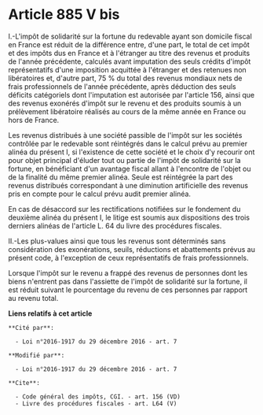 # Article 885 V bis

I.-L'impôt de solidarité sur la fortune du redevable ayant son domicile fiscal en France est réduit de la différence entre,
d'une part, le total de cet impôt et des impôts dus en France et à l'étranger au titre des revenus et produits de l'année
précédente, calculés avant imputation des seuls crédits d'impôt représentatifs d'une imposition acquittée à l'étranger et des
retenues non libératoires et, d'autre part, 75 % du total des revenus mondiaux nets de frais professionnels de l'année
précédente, après déduction des seuls déficits catégoriels dont l'imputation est autorisée par l'article 156, ainsi que des
revenus exonérés d'impôt sur le revenu et des produits soumis à un prélèvement libératoire réalisés au cours de la même année
en France ou hors de France. 

Les revenus distribués à une société passible de l'impôt sur les sociétés contrôlée par le redevable sont réintégrés dans le
calcul prévu au premier alinéa du présent I, si l'existence de cette société et le choix d'y recourir ont pour objet
principal d'éluder tout ou partie de l'impôt de solidarité sur la fortune, en bénéficiant d'un avantage fiscal allant à
l'encontre de l'objet ou de la finalité du même premier alinéa. Seule est réintégrée la part des revenus distribués
correspondant à une diminution artificielle des revenus pris en compte pour le calcul prévu audit premier alinéa. 

En cas de désaccord sur les rectifications notifiées sur le fondement du deuxième alinéa du présent I, le litige est soumis
aux dispositions des trois derniers alinéas de l'article L. 64 du livre des procédures fiscales. 

II.-Les plus-values ainsi que tous les revenus sont déterminés sans considération des exonérations, seuils, réductions et
abattements prévus au présent code, à l'exception de ceux représentatifs de frais professionnels. 

Lorsque l'impôt sur le revenu a frappé des revenus de personnes dont les biens n'entrent pas dans l'assiette de l'impôt de
solidarité sur la fortune, il est réduit suivant le pourcentage du revenu de ces personnes par rapport au revenu total.

**Liens relatifs à cet article**

	**Cité par**:

	  - Loi n°2016-1917 du 29 décembre 2016 - art. 7

	**Modifié par**:

	  - Loi n°2016-1917 du 29 décembre 2016 - art. 7

	**Cite**:

	  - Code général des impôts, CGI. - art. 156 (VD)
	  - Livre des procédures fiscales - art. L64 (V)
